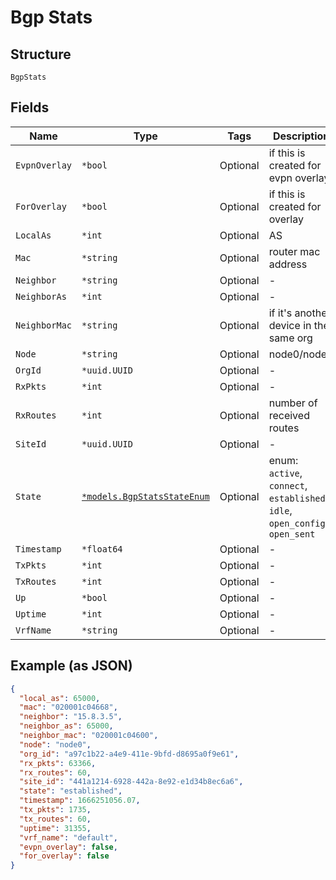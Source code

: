 
# Bgp Stats

## Structure

`BgpStats`

## Fields

| Name | Type | Tags | Description |
|  --- | --- | --- | --- |
| `EvpnOverlay` | `*bool` | Optional | if this is created for evpn overlay |
| `ForOverlay` | `*bool` | Optional | if this is created for overlay |
| `LocalAs` | `*int` | Optional | AS |
| `Mac` | `*string` | Optional | router mac address |
| `Neighbor` | `*string` | Optional | - |
| `NeighborAs` | `*int` | Optional | - |
| `NeighborMac` | `*string` | Optional | if it's another device in the same org |
| `Node` | `*string` | Optional | node0/node1 |
| `OrgId` | `*uuid.UUID` | Optional | - |
| `RxPkts` | `*int` | Optional | - |
| `RxRoutes` | `*int` | Optional | number of received routes |
| `SiteId` | `*uuid.UUID` | Optional | - |
| `State` | [`*models.BgpStatsStateEnum`](../../doc/models/bgp-stats-state-enum.md) | Optional | enum: `active`, `connect`, `established`, `idle`, `open_config`, `open_sent` |
| `Timestamp` | `*float64` | Optional | - |
| `TxPkts` | `*int` | Optional | - |
| `TxRoutes` | `*int` | Optional | - |
| `Up` | `*bool` | Optional | - |
| `Uptime` | `*int` | Optional | - |
| `VrfName` | `*string` | Optional | - |

## Example (as JSON)

```json
{
  "local_as": 65000,
  "mac": "020001c04668",
  "neighbor": "15.8.3.5",
  "neighbor_as": 65000,
  "neighbor_mac": "020001c04600",
  "node": "node0",
  "org_id": "a97c1b22-a4e9-411e-9bfd-d8695a0f9e61",
  "rx_pkts": 63366,
  "rx_routes": 60,
  "site_id": "441a1214-6928-442a-8e92-e1d34b8ec6a6",
  "state": "established",
  "timestamp": 1666251056.07,
  "tx_pkts": 1735,
  "tx_routes": 60,
  "uptime": 31355,
  "vrf_name": "default",
  "evpn_overlay": false,
  "for_overlay": false
}
```

